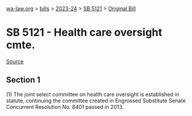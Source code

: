 [wa-law.org](/) > [bills](/bills/) > [2023-24](/bills/2023-24) > [SB 5121](/bills/2023-24/sb/5121/) > [Original Bill](/bills/2023-24/sb/5121/1/)

# SB 5121 - Health care oversight cmte.

[Source](http://lawfilesext.leg.wa.gov/biennium/2023-24/Pdf/Bills/Senate%20Bills/5121.pdf)

## Section 1
(1) The joint select committee on health care oversight is established in statute, continuing the committee created in Engrossed Substitute Senate Concurrent Resolution No. 8401 passed in 2013.
